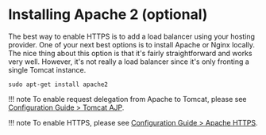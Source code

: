 # Installing Apache 2 (optional)
The best way to enable HTTPS is to add a load balancer using your hosting provider. One of your next best options is 
to install Apache or Nginx locally. The nice thing about this option is that it's fairly straightforward and works
very well. However, it's not really a load balancer since it's only fronting a single Tomcat instance.
```
sudo apt-get install apache2
```
!!! note
    To enable request delegation from Apache to Tomcat, please see [Configuration Guide > Tomcat AJP](configuration/ajp).
    
!!! note 
    To enable HTTPS, please see [Configuration Guide > Apache HTTPS](configuration/https).
